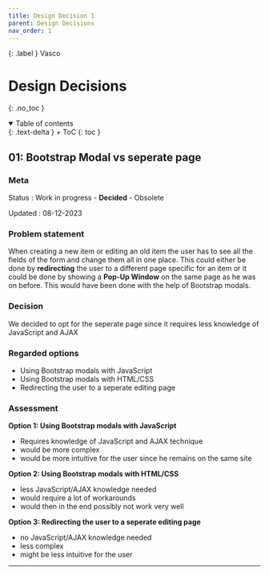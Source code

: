 ```yaml
---
title: Design Decision 1
parent: Design Decisions
nav_order: 1
---
```


{: .label }
Vasco

# Design Decisions
{: .no_toc }

<details open markdown="block">
{: .text-delta }
<summary>Table of contents</summary>
+ ToC
{: toc }
</details>

## 01: Bootstrap Modal vs seperate page

### Meta

Status
: Work in progress - **Decided** - Obsolete

Updated
: 08-12-2023

### Problem statement

When creating a new item or editing an old item the user has to see all the fields of the form and change them all in one place. This could either be done by **redirecting** the user to a different page specific for an item or it could be done by showing a **Pop-Up Window** on the same page as he was on before. This would have been done with the help of Bootstrap modals.

### Decision

We decided to opt for the seperate page since it requires less knowledge of JavaScript and AJAX

### Regarded options

+ Using Bootstrap modals with JavaScript
+ Using Bootstrap modals with  HTML/CSS
+ Redirecting the user to a seperate editing page

### Assessment

**Option 1: Using Bootstrap modals with JavaScript**
- Requires knowledge of JavaScript and AJAX technique
- would be more complex
- would be more intuitive for the user since he remains on the same site

**Option 2: Using Bootstrap modals with  HTML/CSS**
- less JavaScript/AJAX knowledge needed
- would require a lot of workarounds
- would then in the end possibly not work very well

**Option 3: Redirecting the user to a seperate editing page**
- no JavaScript/AJAX knowledge needed
- less complex
- might be less intuitive for the user


---
